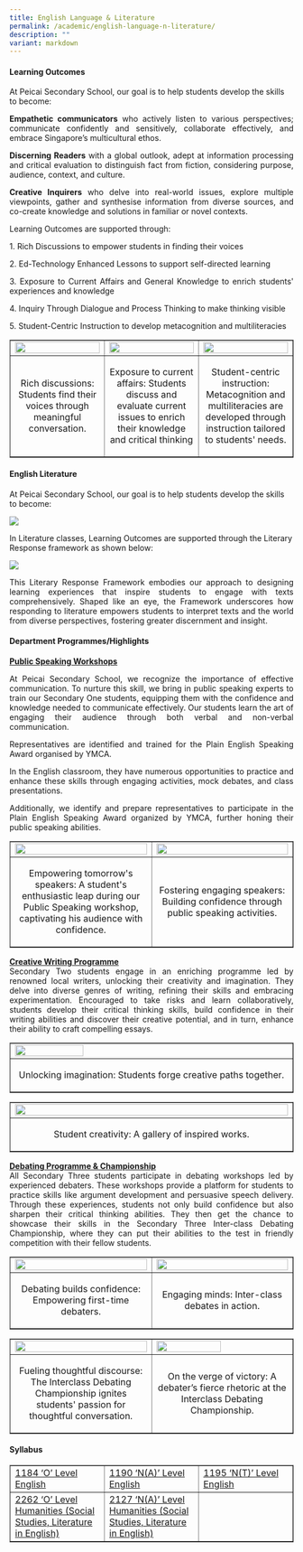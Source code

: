 ```yaml
---
title: English Language & Literature
permalink: /academic/english-language-n-literature/
description: ""
variant: markdown
---
```

<h4><strong>Learning Outcomes</strong></h4>
<p dir="ltr">At Peicai Secondary School, our goal is to help students develop the skills to become:</p>

<p></p><p align="justify"><b>Empathetic communicators</b> who actively listen to various perspectives; communicate confidently and sensitively, collaborate effectively, and embrace Singapore’s multicultural ethos. </p>
<p></p><p align="justify"><strong>Discerning Readers</strong> with a global outlook, adept at information processing and critical evaluation to distinguish fact from fiction, considering purpose, audience, context, and culture.
</p><p></p><p align="justify"><b>Creative Inquirers</b> who delve into real-world issues, explore multiple viewpoints, gather and synthesise information from diverse sources, and co-create knowledge and solutions in familiar or novel contexts.

</p><p>Learning Outcomes are supported through:</p>

<p></p><p align="justify">1. Rich Discussions to empower students in finding their voices
</p><p></p><p align="justify">2. Ed-Technology Enhanced Lessons to support self-directed learning
</p><p></p><p align="justify">3. Exposure to Current Affairs and General Knowledge to enrich students' experiences and knowledge
</p><p></p><p align="justify">4. Inquiry Through Dialogue and Process Thinking to make thinking visible
</p><p></p><p align="justify">5. Student-Centric Instruction to develop metacognition and multiliteracies
<table style="border-collapse: collapse; width: 100%;" border="1">
<tbody>
<tr>
<td style="width: 33.3333%;"><img style="width: 100%;" src="/images/English_Dept_4.jpg"></td>
<td style="width: 33.3333%;"><img style="width: 100%;" src="/images/English_Dept_5.jpg"></td>
<td style="width: 33.3333%;"><img style="width: 100%;" src="/images/English_Dept_6.jpg"></td>
</tr>
<tr>
<td style="width: 33.3333%;"><p style="text-align: center;">Rich discussions: Students find their voices through meaningful conversation.</p></td>
<td style="width: 33.3333%;"><p style="text-align: center;">Exposure to current affairs: Students discuss and evaluate current issues to enrich their knowledge and critical thinking</p></td>
<td style="width: 33.3333%;"><p style="text-align: center;">Student-centric instruction: Metacognition and multiliteracies are developed through instruction tailored to students' needs.</p></td>
</tr>
<tr>
</tr>
</tbody>
</table>	
</p><h4><strong>English Literature</strong></h4>
<p dir="ltr">At Peicai Secondary School, our goal is to help students develop the skills to become:</p>
<img src="/images/ell1.png">
<p dir="ltr">In Literature classes, Learning Outcomes are supported through the Literary Response framework as shown below:</p>
<img src="/images/ell2.png">
<p></p><p align="justify">This Literary Response Framework embodies our approach to designing learning experiences that inspire students to engage with texts comprehensively. Shaped like an eye, the Framework underscores how responding to literature empowers students to interpret texts and the world from diverse perspectives, fostering greater discernment and insight.</p>
<h4><strong>Department Programmes/Highlights</strong></h4>
<p dir="ltr"><span style="text-decoration: underline;"><strong>Public Speaking Workshops</strong></span></p>
<p></p><p align="justify">At Peicai Secondary School, we recognize the importance of effective communication. To nurture this skill, we bring in public speaking experts to train our Secondary One students, equipping them with the confidence and knowledge needed to communicate effectively. Our students learn the art of engaging their audience through both verbal and non-verbal communication. </p>
<p></p><p align="justify">Representatives are identified and trained for the Plain English Speaking Award organised by YMCA.</p>
<p></p><p align="justify">In the English classroom, they have numerous opportunities to practice and enhance these skills through engaging activities, mock debates, and class presentations.</p>
<p></p><p align="justify">Additionally, we identify and prepare representatives to participate in the Plain English Speaking Award organized by YMCA, further honing their public speaking abilities.</p>
<table style="border-collapse: collapse; width: 100%;" border="1">
<tbody>
<tr>
<td style="width: 50%;"><img style="width: 100%;" src="/images/English_Dept_9.jpg"></td>
<td style="width: 50%;"><img style="width: 100%;" src="/images/English_Dept_10.jpg"></td>
</tr>
<tr>
<td style="width: 50%;"><p style="text-align: center;">Empowering tomorrow's speakers: A student's enthusiastic leap during our Public Speaking workshop, captivating his audience with confidence.</p></td>
<td style="width: 50%;"><p style="text-align: center;">Fostering engaging speakers: Building confidence through public speaking activities. </p></td>
</tr>
<tr>
</tr>
</tbody>
</table>
<p></p><p align="justify"><span style="text-decoration: underline;"><strong>Creative Writing Programme</strong></span><br>Secondary Two students engage in an enriching programme led by renowned local writers, unlocking their creativity and imagination. They delve into diverse genres of writing, refining their skills and embracing experimentation. Encouraged to take risks and learn collaboratively, students develop their critical thinking skills, build confidence in their writing abilities and discover their creative potential, and in turn, enhance their ability to craft compelling essays.</p>
<table style="border-collapse: collapse; width: 100%;" border="1">
<tbody>
<tr>
<td style="width: 50%;"><img style="width: 50%;" src="/images/English_Dept_11.jpg"></td>
</tr>
<tr>
<td style="width: 50%;"><p style="text-align: center;">Unlocking imagination: Students forge creative paths together.</p>
</td>
</tr>
<tr>
</tr>
</tbody>
</table>
<table style="border-collapse: collapse; width: 100%;" border="1">
<tbody>
<tr>
<td style="width: 50%;"><img style="width: 100%;" src="/images/ell4.png"></td>
</tr>
<tr>
<td style="width: 50%;"><p style="text-align: center;">Student creativity: A gallery of inspired works.</p>
</td>
</tr>
<tr>
</tr>
</tbody>
</table>
<p></p><p align="justify"><b><u>Debating Programme &amp; Championship<br></u></b>All Secondary Three students participate in debating workshops led by experienced debaters. These workshops provide a platform for students to practice skills like argument development and persuasive speech delivery. Through these experiences, students not only build confidence but also sharpen their critical thinking abilities. They then get the chance to showcase their skills in the Secondary Three Inter-class Debating Championship, where they can put their abilities to the test in friendly competition with their fellow students.</p>
<table style="border-collapse: collapse; width: 100%;" border="1">
<tbody>
<tr>
<td style="width: 50%;"><img style="width: 100%;" src="/images/English_Dept_13.jpg"></td>
<td style="width: 50%;"><img style="width: 100%;" src="/images/English_Dept_14.jpg"></td>
</tr>
<tr>
<td style="width: 50%;"><p style="text-align: center;">Debating builds confidence: Empowering first-time debaters.</p>
</td><td style="width: 50%;"><p style="text-align: center;">Engaging minds: Inter-class debates in action.</p>
</td>
</tr>
<tr>
</tr>
</tbody>
</table>
<table style="border-collapse: collapse; width: 100%;" border="1">
<tbody>
<tr>
<td style="width: 50%;"><img style="width: 100%;" src="/images/English_Dept_15v.jpg"></td>
<td style="width: 50%;"><img style="width: 70%;" src="/images/English_Dept_1.jpg"></td>
</tr>
<tr>
<td style="width: 50%;"><p style="text-align: center;">Fueling thoughtful discourse: The Interclass Debating Championship ignites students' passion for thoughtful conversation.</p>
</td><td style="width: 50%;"><p style="text-align: center;">On the verge of victory: A debater’s fierce rhetoric at the Interclass Debating Championship.</p>
</td>
</tr>
<tr>
</tr>
</tbody>
</table>
<h4><strong>Syllabus</strong></h4>
<table style="border-collapse: collapse; width: 100%;" border="1">
<tbody>
<tr>
<td style="width: 33.3333%;"><a href="https://www-seab-gov-sg-admin.cwp.sg/docs/default-source/national-examinations/syllabus/olevel/2024syllabus/1184_y24_sy.pdf" target="_blank" rel="noopener">1184 ‘O’ Level English</a></td>
<td style="width: 33.3333%;"><a href="https://www.seab.gov.sg/docs/default-source/national-examinations/syllabus/nlevel/2024syllabus/1190_y24_sy.pdf" target="_blank" rel="noopener">1190 ‘N(A)’ Level English</a></td>
<td style="width: 33.3333%;"><a href="https://www.seab.gov.sg/docs/default-source/national-examinations/syllabus/nlevel/2024syllabus/1195_y24_sy.pdf" target="_blank" rel="noopener">1195 ‘N(T)’ Level English</a></td>
</tr>
<tr>
<td style="width: 33.3333%;"><a href="https://www.seab.gov.sg/docs/default-source/national-examinations/syllabus/olevel/2024syllabus/2262_y24_sy.pdf" target="_blank" rel="noopener">2262 ‘O’ Level Humanities (Social Studies, Literature in English)</a></td>
<td style="width: 33.3333%;"><a href="https://www.seab.gov.sg/docs/default-source/national-examinations/syllabus/nlevel/2024syllabus/2127_y24_sy.pdf" target="_blank" rel="noopener">2127 ‘N(A)’ Level Humanities (Social Studies, Literature in English)</a></td>
<td style="width: 33.3333%;">&nbsp;</td>
</tr>
</tbody>
</table>
